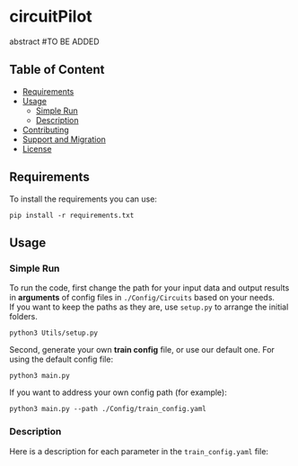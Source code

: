 # circuitPilot
abstract #TO BE ADDED

## Table of Content

  * [Requirements](#requirements)
  * [Usage](#usage)
    * [Simple Run](#simple-run)
    * [Description](#description)
  * [Contributing](#contributing)
  * [Support and Migration](#support-and-migration)
  * [License](#license)

## Requirements

To install the requirements you can use:

```
pip install -r requirements.txt
```

## Usage

### Simple Run
To run the code, first change the path for your input data and output results in **arguments** of config files in `./Config/Circuits` based on your needs. <br>
If you want to keep the paths as they are, use `setup.py` to arrange the initial folders.

```
python3 Utils/setup.py
```

Second, generate your own **train config** file, or use our default one. For using the default config file:

```
python3 main.py
```

If you want to address your own config path (for example):

```
python3 main.py --path ./Config/train_config.yaml
```

### Description
Here is a description for each parameter in the `train_config.yaml` file:
